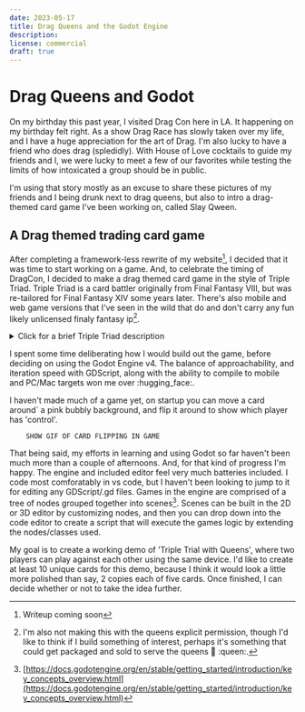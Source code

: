 ```yaml
---
date: 2023-05-17
title: Drag Queens and the Godot Engine
description: 
license: commercial
draft: true
---
```

# Drag Queens and Godot

On my birthday this past year, I visited Drag Con here in LA. It happening on my birthday felt right. As a show Drag Race has slowly taken over my life, and I have a huge appreciation for the art of Drag. I'm also lucky to have a friend who does drag (spledidly). With House of Love cocktails to guide my friends and I, we were lucky to meet a few of our favorites while testing the limits of how intoxicated a group should be in public.

I'm using that story mostly as an excuse to share these pictures of my friends and I being drunk next to drag queens, but also to intro a drag-themed card game I've been working on, called Slay Qween.

## A Drag themed trading card game

After completing a framework-less rewrite of my website[^1], I decided that it was time to start working on a game. And, to celebrate the timing of DragCon, I decided to make a drag themed card game in the style of Triple Triad. Triple Triad is a card battler originally from Final Fantasy VIII, but was re-tailored for Final Fantasy XIV some years later. There's also mobile and web game versions that I've seen in the wild that do and don't carry any fun likely unlicensed finaly fantasy ip[^2]. 

<details>
<summary>Click for a brief Triple Triad description</summary>
Two players play against one another, on a 3x3 board. Each come equipped to play with five cards of varying value. They take turns laying a card on the board. If a player lays their card to an adjacent competitors card, they battle, based on the cards values for their adjacent sides. The winner of the battle claims the other card, transforming ownership of the card to the other player. The winner of the game is the one who controls the most cards by the time the board has been filled (any unplayed cards count towards this total).
</details>

I spent some time deliberating how I would build out the game, before deciding on using the Godot Engine v4. The balance of approachability, and iteration speed with GDScript, along with the ability to compile to mobile and PC/Mac targets won me over :hugging_face:.

I haven't made much of a game yet, on startup you can move a card around` a pink bubbly background, and flip it around to show which player has 'control'.

```
    SHOW GIF OF CARD FLIPPING IN GAME
```

That being said, my efforts in learning and using Godot so far haven't been much more than a couple of afternoons. And, for that kind of progress I'm happy. The engine and included editor feel very much batteries included. I code most comforatably in vs code, but I haven't been looking to jump to it for editing any GDScript/.gd files. Games in the engine are comprised of a tree of nodes grouped together into scenes[^3]. Scenes can be built in the 2D or 3D editor by customizing nodes, and then you can drop down into the code editor to create a script that will execute the games logic by extending the nodes/classes used. 

My goal is to create a working demo of 'Triple Trial with Queens', where two players can play against each other using the same device. I'd like to create at least 10 unique cards for this demo, because I think it would look a little more polished than say, 2 copies each of five cards. Once finished, I can decide whether or not to take the idea further.

[^1]:Writeup coming soon
[^2]:I'm also not making this with the queens explicit permission, though I'd like to think if I build something of interest, perhaps it's something that could get packaged and sold to serve the queens :raised_hands: :queen:.
[^3]: [https://docs.godotengine.org/en/stable/getting_started/introduction/key_concepts_overview.html](https://docs.godotengine.org/en/stable/getting_started/introduction/key_concepts_overview.html)
